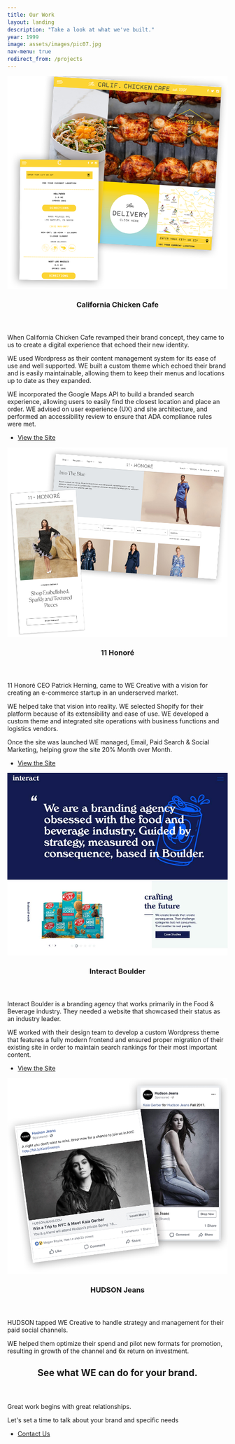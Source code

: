 ```yaml
---
title: Our Work
layout: landing
description: "Take a look at what we've built."
year: 1999
image: assets/images/pic07.jpg
nav-menu: true
redirect_from: /projects
---
```


<!-- Main -->
<div id="main">

<!-- One -->
<!-- <section id="one">
	<div class="inner">
		<header class="major">
			<h2>11 Honore</h2>
		</header>
		<p>11 Honore CEO Patrick Herning, came to WE Creative with a vision for creating an e-commerce startup in an underserved market.</p>
    <p>WE selected Shopify for their platform because of its extensibility and ease of use. Developing a custom theme and integrating the site with fulfillment, warehousing and marketing vendors. These integrations streamlined time spent managing the site so that the 11 Hon0re team could focus on serving their customers.</p>
    <p>Once the site was launched WE managed, Email, Paid Search & Social Marketing, helping grow the site 20% Month over Month. 
</p>
	</div>
</section> -->

<!-- Two -->
<section id="one" class="spotlights">
    <section>
    <a href="https://califchickencafe.com" class="image" target="_blank">
      <img src="assets/images/ccc.png" alt="" data-position="center center" />
    </a>
    <div class="content">
      <div class="inner">
        <header class="major">
          <h3>California Chicken Cafe</h3>
        </header>
          <p>When California Chicken Cafe revamped their brand concept, they came to us to create a digital experience that echoed their new identity.</p>
          <p>WE used Wordpress as their content management system for its ease of use and well supported. WE built a custom theme which echoed their brand and is easily maintainable, allowing them to keep their menus and locations up to date as they expanded. </p>
          <p>WE incorporated the Google Maps API to build a branded search experience, allowing users to easily find the closest location and place an order. WE advised on user experience (UX) and site architecture, and performed an accessibility review to ensure that ADA compliance rules were met.
        </p>
        <ul class="actions">
          <li><a href="https://califchickencafe.com" class="button next" target="blank">View the Site</a></li>
        </ul>
      </div>
    </div>
  </section>
	<section>
		<a href="https://11honore.com" class="image" target="_blank">
			<img src="assets/images/11honore.png" alt="" data-position="center center" />
		</a>
		<div class="content">
			<div class="inner">
				<header class="major">
					<h3>11 Honoré</h3>
				</header>
				  <p>11 Honoré CEO Patrick Herning, came to WE Creative with a vision for creating an e-commerce startup in an underserved market.</p>
            <p>WE helped take that vision into reality. WE selected Shopify for their platform because of its extensibility and ease of use. WE developed a custom theme and integrated site operations with business functions and logistics vendors.</p>
            <p>Once the site was launched WE managed, Email, Paid Search & Social Marketing, helping grow the site 20% Month over Month. 
        </p>
				<ul class="actions">
					<li><a href="https://11honore.com" class="button next" target="blank">View the Site</a></li>
				</ul>
			</div>
		</div>
	</section>
	<section>
		<a href="https://interactboulder.com" rel="noreferrer" target="_blank" class="image">
			<img src="assets/images/interact.jpg" alt="" data-position="top center" />
		</a>
		<div class="content">
			<div class="inner">
				<header class="major">
					<h3>Interact Boulder</h3>
				</header>
				<p>Interact Boulder is a branding agency that works primarily in the Food & Beverage industry. They needed a website that showcased their status as an industry leader. </p>
        <p>WE worked with their design team to develop a custom Wordpress theme that features a fully modern frontend and ensured proper migration of their existing site in order to maintain search rankings for their most important content.
        </p>
				<ul class="actions">
					<li><a href="https://interactboulder.com" target="_blank" rel="noreferrer" class="button next">View the Site</a></li>
				</ul>
			</div>
		</div>
	</section>
	<section>
		<a href="https://hudsonjeans.com" target="_blank" rel="noreferrer" class="image">
			<img src="assets/images/hudson.png" alt="" data-position="25% 25%" />
		</a>
		<div class="content">
			<div class="inner">
				<header class="major">
					<h3>HUDSON Jeans</h3>
				</header>
				<p>HUDSON tapped WE Creative to handle strategy and management for their paid social channels.</p>
        <p>WE helped them optimize their spend and pilot new formats for promotion, resulting in growth of the channel and 6x return on investment.</p>
			</div>
		</div>
	</section>
</section>

<!-- Three -->
<section id="two">
    <div class="inner">
        <header class="major">
            <h2>See what WE can do for your brand.</h2>
        </header>
        <p>Great work begins with great relationships.</p> 
        <p>Let's set a time to talk about your brand and specific needs</p>
        <ul class="actions">
          <li><a href="#contact" class="button next special scrolly">Contact Us</a></li>
        </ul>
    </div>
</section>

</div>
